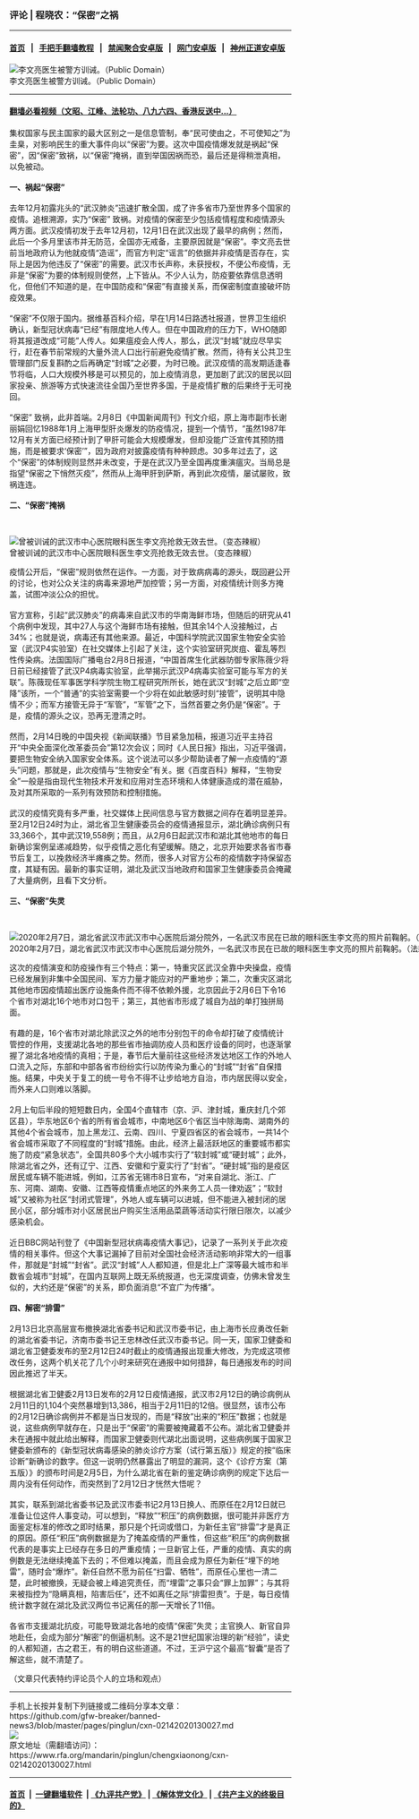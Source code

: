 ### 评论 | 程晓农：“保密”之祸
------------------------

#### [首页](https://github.com/gfw-breaker/banned-news3/blob/master/README.md) &nbsp;&nbsp;|&nbsp;&nbsp; [手把手翻墙教程](https://github.com/gfw-breaker/guides/wiki) &nbsp;&nbsp;|&nbsp;&nbsp; [禁闻聚合安卓版](https://github.com/gfw-breaker/bn-android) &nbsp;&nbsp;|&nbsp;&nbsp; [网门安卓版](https://github.com/oGate2/oGate) &nbsp;&nbsp;|&nbsp;&nbsp; [神州正道安卓版](https://github.com/SzzdOgate/update) 



<div id="headerimg">
 <img alt="李文亮医生被警方训诫。（Public Domain）" src="https://www.rfa.org/mandarin/zhuanlan/5468560967098bdd8bf4/wxjq-02072020144223.html/9BNagZwCyCxL8DEMYjBN7GwRd7f-r0Xv6wKLAusCiwI.jpg/@@images/f1c52e71-926e-4b66-8e66-128137ef1f99.jpeg" title="李文亮医生被警方训诫。（Public Domain）"/>
 <div id="headerimgcontents">
  <div id="headerimgcaption">
   <span>
    李文亮医生被警方训诫。（Public Domain）
   </span>
   <!-- zoomattribute -->
  </div>
  <!-- headerimgcaption -->
 </div>
 <!-- headerimagecontents -->
</div>

<hr/>


#### [翻墙必看视频（文昭、江峰、法轮功、八九六四、香港反送中...）](https://github.com/gfw-breaker/banned-news3/blob/master/pages/link3.md)

<div id="storytext">
 <div>
  <div class="slot_header">
  </div>
 </div>
 <p>
  集权国家与民主国家的最大区别之一是信息管制，奉“民可使由之，不可使知之”为圭臬，对影响民生的重大事件向以“保密”为要。这次中国疫情爆发就是祸起“保密”，因“保密”致祸，以“保密”掩祸，直到举国因祸而恐，最后还是得稍泄真相，以免被动。
  <br/>
  <br/>
  <b>
   一、祸起“保密”
  </b>
  <br/>
  <br/>
  去年12月初露兆头的“武汉肺炎”迅速扩散全国，成了许多省市乃至世界多个国家的疫情。追根溯源，实乃“保密” 致祸。对疫情的保密至少包括疫情程度和疫情源头两方面。武汉疫情初发于去年12月初，12月1日在武汉出现了最早的病例；然而，此后一个多月里该市并无防范，全国亦无戒备，主要原因就是“保密”。李文亮去世前当地政府认为他就疫情“造谣”，而官方判定“谣言”的依据并非疫情是否存在，实际上是因为他违反了“保密”的需要。武汉市长声称，未获授权，不便公布疫情，无非是“保密”为要的体制规则使然，上下皆从。不少人认为，防疫要依靠信息透明化，但他们不知道的是，在中国防疫和“保密”有直接关系，而保密制度直接破坏防疫效果。
  <br/>
  <br/>
  “保密”不仅限于国内。据维基百科介绍，早在1月14日路透社报道，世界卫生组织确认，新型冠状病毒“已经”有限度地人传人。但在中国政府的压力下，WHO随即将其报道改成“可能”人传人。如果瘟疫会人传人，那么，武汉“封城”就应尽早实行，赶在春节前常规的大量外流人口出行前避免疫情扩散。然而，待有关公共卫生管理部门反复斟酌之后再确定“封城”之必要，为时已晚。武汉疫情的高发期适逢春节将临，人口大规模外移是可以预见的，加上疫情消息，更加剧了武汉的居民以回家投亲、旅游等方式快速流往全国乃至世界多国，于是疫情扩散的后果终于无可挽回。
  <br/>
  <br/>
  “保密” 致祸，此非首端。2月8日《中国新闻周刊》刊文介绍，原上海市副市长谢丽娟回忆1988年1月上海甲型肝炎爆发的防疫情况，提到一个情节，“虽然1987年12月有关方面已经预计到了甲肝可能会大规模爆发，但却没能广泛宣传其预防措施，而是被要求‘保密’”，因为政府对披露疫情有种种顾虑。30多年过去了，这个“保密”的体制规则显然并未改变，于是在武汉乃至全国再度重演瘟灾。当局总是指望“保密之下悄然灭疫”，然而从上海甲肝到萨斯，再到此次疫情，屡试屡败，致祸连连。
  <br/>
  <br/>
  <b>
   二、“保密”掩祸
  </b>
 </p>
 <p>
  <b>
  </b>
  <br/>
  <div class="image-inline captioned" style="width:1130px;">
   <div style="width:1130px;">
    <img alt="曾被训诫的武汉市中心医院眼科医生李文亮抢救无效去世。（变态辣椒）" src="https://www.rfa.org/mandarin/biantailajiaomanhua/lj-02062020164117.html/PHOTO-2020-02-06-15-10-34.jpg" title="曾被训诫的武汉市中心医院眼科医生李文亮抢救无效去世。（变态辣椒）"/>
   </div>
   <div class="image-caption">
    <span style="width:1130px;">
     曾被训诫的武汉市中心医院眼科医生李文亮抢救无效去世。（变态辣椒）
    </span>
    <span class="copyright">
    </span>
   </div>
  </div>
 </p>
 <p>
  疫情公开后，“保密”规则依然在运作。一方面，对于致病病毒的源头，既回避公开的讨论，也对公众关注的病毒来源地严加控管；另一方面，对疫情统计则多方掩盖，试图冲淡公众的担忧。
  <br/>
  <br/>
  官方宣称，引起“武汉肺炎”的病毒来自武汉市的华南海鲜市场，但随后的研究从41个病例中发现，其中27人与这个海鲜市场有接触，但其余14个人没接触过，占34%；也就是说，病毒还有其他来源。最近，中国科学院武汉国家生物安全实验室（武汉P4实验室）在社交媒体上引起了关注，这个实验室研究炭疽、霍乱等烈性传染病。法国国际广播电台2月8日报道，“中国首席生化武器防御专家陈薇少将日前已经接管了武汉P4病毒实验室，此举揭示武汉P4病毒实验室可能与军方的关联”。陈薇现任军事医学科学院生物工程研究所所长，她在武汉“封城”之后立即“空降”该所，一个“普通”的实验室需要一个少将在如此敏感时刻“接管”，说明其中隐情不少；而军方接管无异于“军管”，“军管”之下，当然首要之务仍是“保密”。于是，疫情的源头之议，恐再无澄清之时。
  <br/>
  <br/>
  然而，2月14日晚的中国央视《新闻联播》节目紧急加稿，报道习近平主持召开“中央全面深化改革委员会”第12次会议；同时《人民日报》指出，习近平强调，要把生物安全纳入国家安全体系。这个说法可以多少帮助读者了解一点疫情的“源头”问题，那就是，此次疫情与“生物安全”有关。据《百度百科》解释，“生物安全”一般是指由现代生物技术开发和应用对生态环境和人体健康造成的潜在威胁，及对其所采取的一系列有效预防和控制措施。
  <br/>
  <br/>
  武汉的疫情究竟有多严重，社交媒体上民间信息与官方数据之间存在着明显差异。至2月12日24时为止，湖北省卫生健康委员会的疫情通报显示，湖北确诊病例只有33,366个，其中武汉19,558例；而且，从2月6日起武汉市和湖北其他地市的每日新确诊案例呈递减趋势，似乎疫情之恶化有望缓解。随之，北京开始要求各省市春节后复工，以挽救经济半瘫痪之势。然而，很多人对官方公布的疫情数字持保留态度，其疑有因。最新的事实证明，湖北及武汉当地政府和国家卫生健康委员会掩藏了大量病例，且看下文分析。
  <br/>
  <br/>
  <b>
   三、“保密”失灵
  </b>
 </p>
 <p>
  <b>
  </b>
  <br/>
  <div class="image-inline captioned" style="width:1500px;">
   <div style="width:1500px;">
    <img alt="2020年2月7日，湖北省武汉市武汉市中心医院后湖分院外，一名武汉市民在已故的眼科医生李文亮的照片前鞠躬。（法新社）" src="https://www.rfa.org/mandarin/yataibaodao/huanjing/gf1-02102020075446.html/000_1OT76V.jpg" title="2020年2月7日，湖北省武汉市武汉市中心医院后湖分院外，一名武汉市民在已故的眼科医生李文亮的照片前鞠躬。（法新社）"/>
   </div>
   <div class="image-caption">
    <span style="width:1500px;">
     2020年2月7日，湖北省武汉市武汉市中心医院后湖分院外，一名武汉市民在已故的眼科医生李文亮的照片前鞠躬。（法新社）
    </span>
    <span class="copyright">
    </span>
   </div>
  </div>
 </p>
 <p>
  这次的疫情演变和防疫操作有三个特点：第一，特重灾区武汉全靠中央操盘，疫情已经发展到非集中全国民间、军方力量才能应对的严重地步；第二，次重灾区湖北其他地市因疫情超出医疗设施条件而不得不依赖外援，北京因此于2月6日下令16个省市对湖北16个地市对口包干；第三，其他省市形成了城自为战的单打独拼局面。
  <br/>
  <br/>
  有趣的是，16个省市对湖北除武汉之外的地市分别包干的命令却打破了疫情统计管控的作用，支援湖北各地的那些省市抽调防疫人员和医疗设备的同时，也逐渐掌握了湖北各地疫情的真相；于是，春节后大量前往这些经济发达地区工作的外地人口流入之际，东部和中部各省市纷纷实行以防传染为重心的“封城”“封省”自保措施。结果，中央关于复工的统一号令不得不让步给地方自治，市内居民得以安全，而外来人口则难以落脚。
  <br/>
  <br/>
  2月上旬后半段的短短数日内，全国4个直辖市（京、沪、津封城，重庆封几个郊区县），华东地区6个省的所有省会城市，中南地区6个省区当中除海南、湖南外的其他4个省会城市，加上黑龙江、云南、四川、宁夏四省区的省会城市，一共14个省会城市采取了不同程度的“封城”措施。由此，经济上最活跃地区的重要城市都实施了防疫“紧急状态”，全国共80多个大小城市实行了“软封城”或“硬封城”；此外，除湖北省之外，还有辽宁、江西、安徽和宁夏实行了“封省”。“硬封城”指的是疫区居民或车辆不能进城，例如，江苏省无锡市8日宣布，“对来自湖北、浙江、广东、河南、湖南、安徽、江西等疫情重点地区的外来务工人员一律劝返”；“软封城”又被称为社区“封闭式管理”，外地人或车辆可以进城，但不能进入被封闭的居民小区，部分城市对小区居民出户购买生活用品菜蔬等活动实行限日限次，以减少感染机会。
  <br/>
  <br/>
  近日BBC网站刊登了《中国新型冠状病毒疫情大事记》，记录了一系列关于此次疫情的相关事件。但这个大事记漏掉了目前对全国社会经济活动影响非常大的一组事件，那就是“封城”“封省”。武汉“封城”人人都知道，但是北上广深等最大城市和半数省会城市“封城”，在国内互联网上既无系统报道，也无深度调查，仿佛未曾发生似的，大约还是“保密”的关系，即负面消息“不宜广为传播”。
  <br/>
  <br/>
  <b>
   四、解密“排雷”
  </b>
  <br/>
  <br/>
  2月13日北京高层宣布撤换湖北省委书记和武汉市委书记，由上海市长应勇改任新的湖北省委书记，济南市委书记王忠林改任武汉市委书记。同一天，国家卫健委和湖北省卫健委发布的至2月12日24时截止的疫情通报出现重大修改，为完成这项修改任务，这两个机关花了几个小时来研究在通报中如何措辞，每日通报发布的时间因此推迟了半天。
  <br/>
  <br/>
  根据湖北省卫健委2月13日发布的2月12日疫情通报，武汉市2月12日的确诊病例从2月11日的1,104个突然暴增到13,386，相当于2月11日的12倍。很显然，该市公布的2月12日确诊病例并不都是当日发现的，而是“释放”出来的“积压”数据；也就是说，这些病例早就存在，只是出于“保密”的需要被掩藏着不公布。湖北省卫健委并未在通报中就此给出解释，而国家卫健委则代湖北出面说明，这些病例属于国家卫健委新颁布的《新型冠状病毒感染的肺炎诊疗方案（试行第五版）》规定的按“临床诊断”新确诊的数字。但这一说明仍然暴露出了明显的漏洞，这个《诊疗方案（第五版）》的颁布时间是2月5日，为什么湖北省在新的鉴定确诊病例的规定下达后一周内没有任何动作，而突然到了2月12日才恍然大悟呢？
  <br/>
  <br/>
  其实，联系到湖北省委书记及武汉市委书记2月13日换人、而原任在2月12日就已准备让位这件人事变动，可以想到，“释放”“积压”的病例数据，很可能并非医疗方面鉴定标准的修改之即时结果，那只是个托词或借口，为新任主官“排雷”才是真正的原因。原任“积压”病例数据是为了掩盖疫情的严重性，但这些“积压”的病例数据代表的是事实上已经存在多日的严重疫情；一旦新官上任，严重的疫情、真实的病例数是无法继续掩盖下去的；不但难以掩盖，而且会成为原任为新任“埋下的地雷”，随时会“爆炸”。新任自然不愿为前任“扫雷、牺牲”，而原任心里也一清二楚，此时被撤换，无疑会被上峰追究责任，而“埋雷”之事只会“罪上加罪”；与其将来被指控为“隐瞒真相，陷害后任”，还不如离任之际“排雷担责”。于是，每日疫情统计数字就在湖北及武汉两位书记离任的那一天增长了11倍。
  <br/>
  <br/>
  各省市支援湖北抗疫，可能导致湖北各地的疫情“保密”失灵；主官换人、新官自异地赴任，会成为部分“解密”的倒逼机制。这不是21世纪国家治理的新“经验”，读史的人都知道，古之君王，有的明白这些道道。不过，王沪宁这个最高“智囊”是否了解这些，就不清楚了。
 </p>
 <p>
  （文章只代表特约评论员个人的立场和观点）
 </p>
</div>

<hr/>
手机上长按并复制下列链接或二维码分享本文章：<br/>
https://github.com/gfw-breaker/banned-news3/blob/master/pages/pinglun/cxn-02142020130027.md <br/>
<a href='https://github.com/gfw-breaker/banned-news3/blob/master/pages/pinglun/cxn-02142020130027.md'><img src='https://github.com/gfw-breaker/banned-news3/blob/master/pages/pinglun/cxn-02142020130027.md.png'/></a> <br/>
原文地址（需翻墙访问）：https://www.rfa.org/mandarin/pinglun/chengxiaonong/cxn-02142020130027.html


------------------------
#### [首页](https://github.com/gfw-breaker/banned-news3/blob/master/README.md) &nbsp;|&nbsp; [一键翻墙软件](https://github.com/gfw-breaker/nogfw/blob/master/README.md) &nbsp;| [《九评共产党》](https://github.com/gfw-breaker/9ping.md/blob/master/README.md#九评之一评共产党是什么) | [《解体党文化》](https://github.com/gfw-breaker/jtdwh.md/blob/master/README.md) | [《共产主义的终极目的》](https://github.com/gfw-breaker/gczydzjmd.md/blob/master/README.md)


<img src='http://gfw-breaker.win/banned-news3/pages/pinglun/cxn-02142020130027.md' width='0px' height='0px'/>